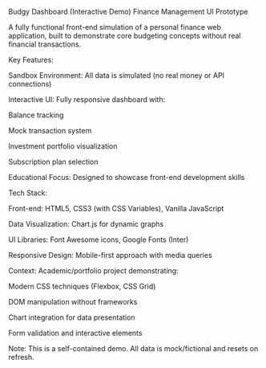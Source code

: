Budgy Dashboard (Interactive Demo)
Finance Management UI Prototype

A fully functional front-end simulation of a personal finance web application, built to demonstrate core budgeting concepts without real financial transactions.

Key Features:

Sandbox Environment: All data is simulated (no real money or API connections)

Interactive UI: Fully responsive dashboard with:

Balance tracking

Mock transaction system

Investment portfolio visualization

Subscription plan selection

Educational Focus: Designed to showcase front-end development skills

Tech Stack:

Front-end: HTML5, CSS3 (with CSS Variables), Vanilla JavaScript

Data Visualization: Chart.js for dynamic graphs

UI Libraries: Font Awesome icons, Google Fonts (Inter)

Responsive Design: Mobile-first approach with media queries

Context:
Academic/portfolio project demonstrating:

Modern CSS techniques (Flexbox, CSS Grid)

DOM manipulation without frameworks

Chart integration for data presentation

Form validation and interactive elements

Note: This is a self-contained demo. All data is mock/fictional and resets on refresh.
